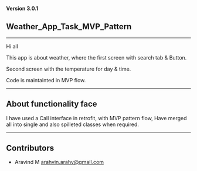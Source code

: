 **Version 3.0.1**

## Weather_App_Task_MVP_Pattern

---

Hi all

This app is about weather, where the first screen with search tab & Button.

Second screen with the temperature for day & time.

Code is maintainted in MVP flow.

----

## About functionality face

I have used a Call interface in retrofit, with MVP pattern flow, Have merged all into single and also spilleted classes 
when required.

---

## Contributors

- Aravind M <arahvin.arahv@gmail.com>


